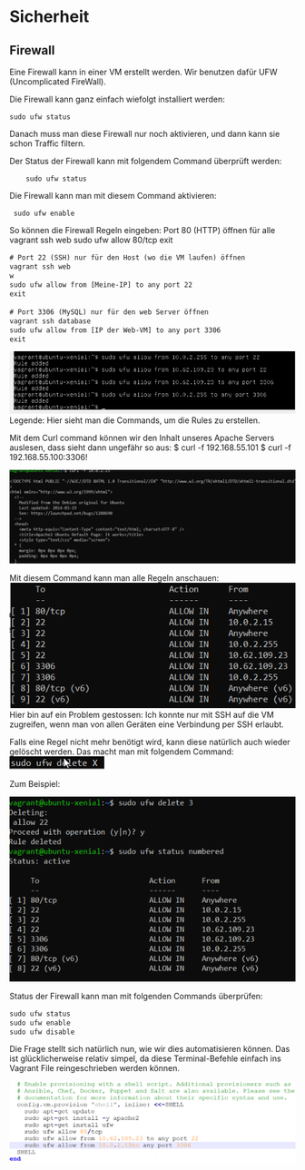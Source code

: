 # Sicherheit #

## Firewall ##
Eine Firewall kann in einer VM erstellt werden. Wir benutzen dafür UFW (Uncomplicated FireWall).

Die Firewall kann ganz einfach wiefolgt installiert werden:

    sudo ufw status

Danach muss man diese Firewall nur noch aktivieren, und dann kann sie schon Traffic filtern.

Der Status der Firewall kann mit folgendem Command überprüft werden:
        
        sudo ufw status

Die Firewall kann man mit diesem Command aktivieren: 

     sudo ufw enable
            

So können die Firewall Regeln eingeben:
    Port 80 (HTTP) öffnen für alle
    vagrant ssh web
    sudo ufw allow 80/tcp
    exit

    # Port 22 (SSH) nur für den Host (wo die VM laufen) öffnen
    vagrant ssh web
    w
    sudo ufw allow from [Meine-IP] to any port 22
    exit

    # Port 3306 (MySQL) nur für den web Server öffnen
    vagrant ssh database
    sudo ufw allow from [IP der Web-VM] to any port 3306
    exit

![FW-regeln hinzugefügt](2023-03-firewall%20rules.png)
Legende: Hier sieht man die Commands, um die Rules zu erstellen.



Mit dem Curl command können wir den Inhalt unseres Apache Servers auslesen, dass sieht dann ungefähr so aus:
    $ curl -f 192.168.55.101
    $ curl -f 192.168.55.100:3306!

    
   ![Curl_Commands](curlCommandFirewall.png)

Mit diesem Command kann man alle Regeln anschauen:
![](AllFirewallRules.png)
Hier bin auf ein Problem gestossen: Ich konnte nur mit SSH auf die VM zugreifen, wenn man von allen Geräten eine Verbindung per SSH erlaubt.

Falls eine Regel nicht mehr benötigt wird, kann diese natürlich auch wieder gelöscht werden. Das macht man mit folgendem Command:
![Alt text](FirewallDeleteRule.png)

Zum Beispiel:

![Alt text](FirewallDeleteRuleExample.png)

Status der Firewall kann man mit folgenden Commands überprüfen:

    sudo ufw status
    sudo ufw enable
    sudo ufw disable

Die Frage stellt sich natürlich nun, wie wir dies automatisieren können. Das ist glücklicherweise relativ simpel, da diese Terminal-Befehle einfach ins Vagrant File reingeschrieben werden können.

![Alt text](VagrantFileFirewall.png)

